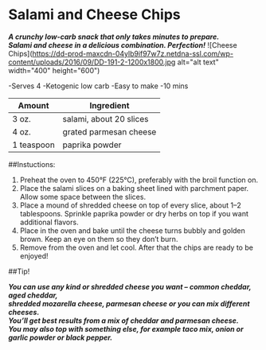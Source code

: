 # Salami and Cheese Chips

_**A crunchy low-carb snack that only takes minutes to prepare.  
Salami and cheese in a delicious combination. Perfection!**_
![Cheese Chips](https://dd-prod-maxcdn-04ylb9if97w7z.netdna-ssl.com/wp-content/uploads/2016/09/DD-191-2-1200x1800.jpg alt="alt text" width="400" height="600")

-Serves 4
-Ketogenic low carb
-Easy to make
-10 mins

| Amount | Ingredient |
| ------ | ----------- |
| 3 oz.  | salami, about 20 slices |
| 4 oz. | grated parmesan cheese |
| 1 teaspoon | paprika powder |

##Instuctions:

1. Preheat the oven to 450°F (225°C), preferably with the broil function on.
2. Place the salami slices on a baking sheet lined with parchment paper. Allow some space between the slices.
3. Place a mound of shredded cheese on top of every slice, about 1–2 tablespoons. Sprinkle paprika powder or dry herbs on top if you want additional flavors.
4. Place in the oven and bake until the cheese turns bubbly and golden brown. Keep an eye on them so they don’t burn.
5. Remove from the oven and let cool. After that the chips are ready to be enjoyed!

##Tip!

_**You can use any kind or shredded cheese you want – common cheddar, aged cheddar,  
shredded mozarella cheese, parmesan cheese or you can mix different cheeses.  
You’ll get best results from a mix of cheddar and parmesan cheese.  
You may also top with something else, for example taco mix, onion or garlic powder or black pepper.**_
